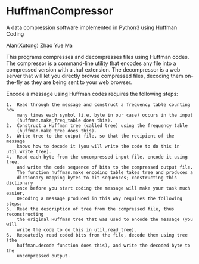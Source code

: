 # HuffmanCompressor
A data compression software implemented in Python3 using Huffman Coding

Alan(Xutong) Zhao
Yue Ma

This programs compresses and decompresses files using Huffman codes. The compressor
is a command-line utility that encodes any file into a compressed version with a .huf extension. The decompressor is a web server that will let you directly browse compressed files, decoding them on-the-fly as they are being sent to your web browser.

Encode a message using Huffman codes requires the following steps:

	1. 	Read through the message and construct a frequency table counting how 
		many times each symbol (i.e. byte in our case) occurs in the input
		(huffman.make_freq_table does this).
	2. 	Construct a Huffman tree (called tree) using the frequency table
		(huffman.make_tree does this).
	3. 	Write tree to the output file, so that the recipient of the message 
		knows how to decode it (you will write the code to do this in util.write_tree).
	4. 	Read each byte from the uncompressed input file, encode it using tree, 
		and write the code sequence of bits to the compressed output file. 
		The function huffman.make_encoding_table takes tree and produces a 
		dictionary mapping bytes to bit sequences; constructing this dictionary
		once before you start coding the message will make your task much easier,
		Decoding a message produced in this way requires the following steps:
	5. 	Read the description of tree from the compressed file, thus reconstructing 
		the original Huffman tree that was used to encode the message (you will 
		write the code to do this in util.read_tree).
	6. 	Repeatedly read coded bits from the file, decode them using tree (the 
		huffman.decode function does this), and write the decoded byte to the 
		uncompressed output.